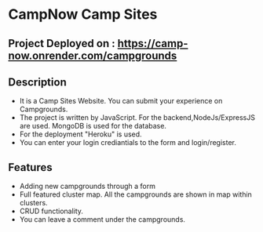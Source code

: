 # CampNow Camp Sites

## Project Deployed on : https://camp-now.onrender.com/campgrounds

## Description
- It is a Camp Sites Website. You can submit your experience on Campgrounds.
- The project is written by JavaScript. For the backend,NodeJs/ExpressJS are used. MongoDB is used for the database.
- For the deployment "Heroku" is used.
- You can enter your login crediantials to the form and login/register.


## Features
- Adding new campgrounds through a form
- Full featured cluster map. All the campgrounds are shown in map within clusters.
- CRUD functionality. 
- You can leave a comment under the campgrounds.
